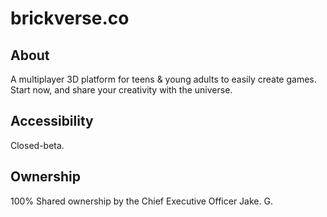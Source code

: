 # brickverse.co

## About

A multiplayer 3D platform for teens & young adults to easily create games. Start now, and share your creativity with the universe.

## Accessibility

Closed-beta.

## Ownership

100% Shared ownership by the Chief Executive Officer Jake. G.
